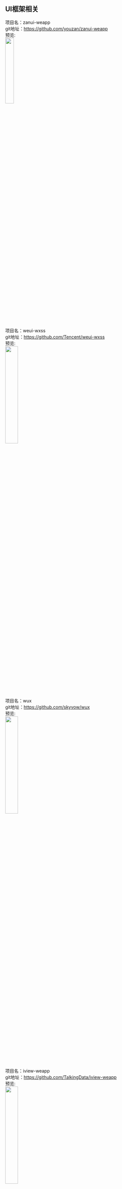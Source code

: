 ## UI框架相关 <br>


项目名：zanui-weapp<br>
git地址：https://github.com/youzan/zanui-weapp<br>
预览:<br>
<img src="https://img.yzcdn.cn/public_files/2017/12/18/fd78cf6bb5d12e2a119d0576bedfd230.png" width="23%" />

项目名：weui-wxss<br>
git地址：https://github.com/Tencent/weui-wxss<br>
预览:<br>
<img src="https://cloud.githubusercontent.com/assets/2395166/20168869/48a75b02-a75f-11e6-89aa-503d65c8ad8e.png" width="28%" />



项目名：wux<br>
git地址：https://github.com/skyvow/wux<br>
预览:<br>
<img src="https://github.com/skyvow/wux/raw/master/screenshots/screenshorts-01.png" width="28%" />



项目名：iview-weapp<br>
git地址：https://github.com/TalkingData/iview-weapp<br>
预览:<br>
<img src="https://camo.githubusercontent.com/6d008352eab80d0ad90e58c303b10c2a6579fbb8/68747470733a2f2f66696c652e697669657775692e636f6d2f77656170702d6c6f676f2e737667" width="28%" />

